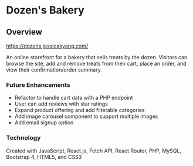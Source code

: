 # Dozen's Bakery

## Overview

https://dozens.jessicakyang.com/
 
An online storefront for a bakery that sells treats by the dozen.  Visitors can browse the site, add and remove treats from their cart, place an order, and view their confirmation/order summary.

### Future Enhancements
- Refactor to handle cart data with a PHP endpoint
- User can add reviews with star ratings
- Expand product offering and add filterable categories
- Add image carousel component to support multiple images
- Add email signup option

### Technology

Created with JavaScript, React.js, Fetch API, React Router, PHP, MySQL, Bootstrap 4, HTML5, and CSS3